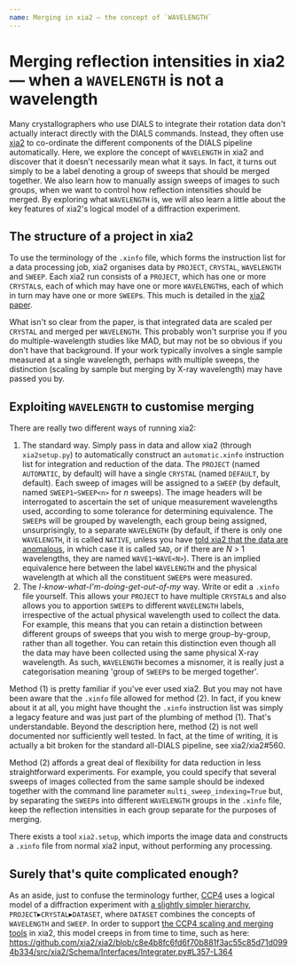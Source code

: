 ```yaml
---
name: Merging in xia2 — the concept of `WAVELENGTH`
---
```


# Merging reflection intensities in xia2 — when a `WAVELENGTH` is not a wavelength

Many crystallographers who use DIALS to integrate their rotation data don't actually interact directly with the DIALS commands.
Instead, they often use [xia2](https://xia2.github.io) to co-ordinate the different components of the DIALS pipeline automatically.
Here, we explore the concept of `WAVELENGTH` in xia2 and discover that it doesn't necessarily mean what it says.
In fact, it turns out simply to be a label denoting a group of sweeps that should be merged together.
We also learn how to manually assign sweeps of images to such groups, when we want to control how reflection intensities should be merged.
By exploring what `WAVELENGTH` is, we will also learn a little about the key features of xia2's logical model of a diffraction experiment.

## The structure of a project in xia2

To use the terminology of the `.xinfo` file, which forms the instruction list for a data processing job, xia2 organises data by `PROJECT`, `CRYSTAL`, `WAVELENGTH` and `SWEEP`.
Each xia2 run consists of a `PROJECT`, which has one or more `CRYSTAL`s, each of which may have one or more `WAVELENGTH`s, each of which in turn may have one or more `SWEEP`s.
This much is detailed in the [xia2 paper](https://journals.iucr.org/j/issues/2010/01/00/ea5113).

What isn't so clear from the paper, is that integrated data are scaled per `CRYSTAL` and merged per `WAVELENGTH`.
This probably won't surprise you if you do multiple-wavelength studies like MAD, but may not be so obvious if you don't have that background.
If your work typically involves a single sample measured at a single wavelength, perhaps with multiple sweeps, the distinction (scaling by sample but merging by X-ray wavelength) may have passed you by.

## Exploiting `WAVELENGTH` to customise merging

There are really two different ways of running xia2:
1. The standard way.
   Simply pass in data and allow xia2 (through `xia2setup.py`) to automatically construct an `automatic.xinfo` instruction list for integration and reduction of the data.
   The `PROJECT` (named `AUTOMATIC`, by default) will have a single `CRYSTAL` (named `DEFAULT`, by default).
   Each sweep of images will be assigned to a `SWEEP` (by default, named `SWEEP1`–`SWEEP<n>` for _n_ sweeps).
   The image headers will be interrogated to ascertain the set of unique measurement wavelengths used, according to some tolerance for determining equivalence.
   The `SWEEP`s will be grouped by wavelength, each group being assigned, unsurprisingly, to a separate `WAVELENGTH` (by default, if there is only one `WAVELENGTH`, it is called `NATIVE`, unless you have [told xia2 that the data are anomalous](https://xia2.github.io/parameters.html#commonly-used-program-options), in which case it is called `SAD`, or if there are _N_ > 1 wavelengths, they are named `WAVE1`–`WAVE<N>`).
   There is an implied equivalence here between the label `WAVELENGTH` and the physical wavelength at which all the constituent `SWEEP`s were measured.
2. The _I-know-what-I'm-doing-get-out-of-my_ way.
   Write or edit a `.xinfo` file yourself.
   This allows your `PROJECT` to have multiple `CRYSTAL`s and also allows you to apportion `SWEEP`s to different `WAVELENGTH` labels, irrespective of the actual physical wavelength used to collect the data.
   For example, this means that you can retain a distinction between different groups of sweeps that you wish to merge group-by-group, rather than all together.
   You can retain this distinction even though all the data may have been collected using the same physical X-ray wavelength.
   As such, `WAVELENGTH` becomes a misnomer, it is really just a categorisation meaning 'group of `SWEEP`s to be merged together'.

Method (1) is pretty familiar if you've ever used xia2.
But you may not have been aware that the `.xinfo` file allowed for method (2).
In fact, if you knew about it at all, you might have thought the `.xinfo` instruction list was simply a legacy feature and was just part of the plumbing of method (1).
That's understandable.
Beyond the description here, method (2) is not well documented nor sufficiently well tested.  In fact, at the time of writing, it is actually a bit broken for the standard all-DIALS pipeline, see xia2/xia2#560.

Method (2) affords a great deal of flexibility for data reduction in less straightforward experiments.
For example, you could specify that several sweeps of images collected from the same sample should be indexed together with the command line parameter `multi_sweep_indexing=True` but, by separating the `SWEEP`s into different `WAVELENGTH` groups in the `.xinfo` file, keep the reflection intensities in each group separate for the purposes of merging.

There exists a tool `xia2.setup`, which imports the image data and constructs a `.xinfo` file from normal xia2 input, without performing any processing.

## Surely that's quite complicated enough?

As an aside, just to confuse the terminology further, [CCP4](http://www.ccp4.ac.uk) uses a logical model of a diffraction experiment with [a slightly simpler hierarchy](http://legacy.ccp4.ac.uk/html/mtzformat.html#datamodel), `PROJECT`▸`CRYSTAL`▸`DATASET`, where `DATASET` combines the concepts of `WAVELENGTH` and `SWEEP`.
In order to support [the CCP4 scaling and merging tools](https://www.mrc-lmb.cam.ac.uk/harry/pre/aimless.html) in xia2, this model creeps in from time to time, such as here:
https://github.com/xia2/xia2/blob/c8e4b8fc6fd6f70b881f3ac55c85d71d0994b334/src/xia2/Schema/Interfaces/Integrater.py#L357-L364
